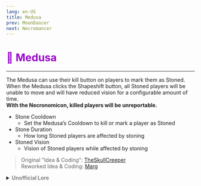 ```yaml
---
lang: en-US
title: Medusa
prev: MoonDancer
next: Necromancer
---
```


# <font color="#9900cc">🐍 <b>Medusa</b></font> <Badge text="Utility" type="tip" vertical="middle"/>
---

The Medusa can use their kill button on players to mark them as Stoned. When the Medusa clicks the Shapeshift button, all Stoned players will be unable to move and will have reduced vision for a configurable amount of time.<br><b>With the Necronomicon, killed players will be unreportable.</b>
* Stone Cooldown
  * Set the Medusa’s Cooldown to kill or mark a player as Stoned
* Stone Duration
  * How long Stoned players are affected by stoning
* Stoned Vision
  * Vision of Stoned players while affected by stoning

> Original "Idea & Coding": [TheSkullCreeper](https://github.com/Loonie-Toons)<br>
> Reworked Idea & Coding: [Marg](https://github.com/MargaretTheFool)


<details>
<summary><b><font color=gray>Unofficial Lore</font></b></summary>

Placeholder: This role is a ROLE OH EM GOSH
> Submitted by: Member
</details>